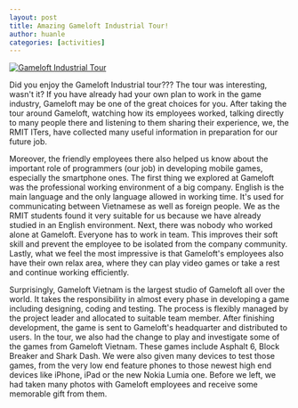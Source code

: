 ```yaml
---
layout: post
title: Amazing Gameloft Industrial Tour!
author: huanle
categories: [activities]
---
```


[![Gameloft Industrial
Tour](https://googledrive.com/host/0B7i8MgDgsMX3aVNQMUtDbUgzYTQ/uploads/2013/04/dfasdf-300x76.jpg)](https://googledrive.com/host/0B7i8MgDgsMX3aVNQMUtDbUgzYTQ/uploads/2013/04/dfasdf.jpg)

Did you enjoy the Gameloft Industrial tour??? The tour was interesting, wasn't it? If you have
already had your own plan to work in the game industry, Gameloft may be one of the great choices
for you. After taking the tour around Gameloft, watching how its employees worked, talking directly
to many people there and listening to them sharing their experience, we, the RMIT ITers, have
collected many useful information in preparation for our future job.

Moreover, the friendly employees there also helped us know about the important role of programmers
(our job) in developing mobile games, especially the smartphone ones. The first thing we explored
at Gameloft was the professional working environment of a big company. English is the main language
and the only language allowed in working time. It's used for communicating between Vietnamese as
well as foreign people. We as the RMIT students found it very suitable for us because we have
already studied in an English environment. Next, there was nobody who worked alone at Gameloft.
Everyone has to work in team. This improves their soft skill and prevent the employee to be
isolated from the company community. Lastly, what we feel the most impressive is that Gameloft's
employees also have their own relax area, where they can play video games or take a rest and
continue working efficiently.

Surprisingly, Gameloft Vietnam is the largest studio of Gameloft all over the world. It takes the
responsibility in almost every phase in developing a game including designing, coding and testing.
The process is flexibly managed by the project leader and allocated to suitable team member. After
finishing development, the game is sent to Gameloft's headquarter and distributed to users. In the
tour, we also had the change to play and investigate some of the games from Gameloft Vietnam. These
games include Asphalt 6, Block Breaker and Shark Dash. We were also given many devices to test
those games, from the very low end feature phones to those newest high end devices like iPhone,
iPad or the new Nokia Lumia one.  Before we left, we had taken many photos with Gameloft employees
and receive some memorable gift from them.
